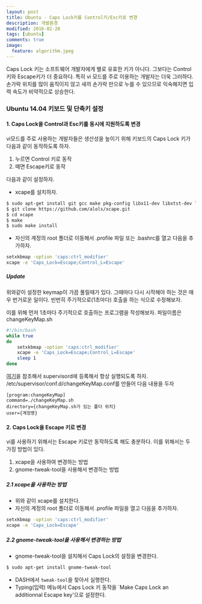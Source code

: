 ```yaml
---
layout: post
title: Ubuntu - Caps Lock키를 Control키/Esc키로 변경
description: 개발환경
modified: 2016-02-28
tags: [ubuntu]
comments: true
image:
  feature: algorithm.jpeg
---
```

Caps Lock 키는 소프트웨어 개발자에게 별로 유효한 키가 아니다. 그보다는 Control키와 Escape키가 더 중요하다. 특히 vi 모드를 주로 이용하는 개발자는 더욱 그러하다. 손가락 위치를 많이 움직이지 않고 새끼 손가락 만으로 누를 수 있으므로 익숙해지면 입력 속도가 비약적으로 상승한다. 

### Ubuntu 14.04 키보드 및 단축키 설정

#### 1. Caps Lock을 Control과 Esc키를 동시에 지원하도록 변경 

vi모드를 주로 사용하는 개발자들은 생산성을 높이기 위해 키보드의 Caps Lock 키가 다음과 같이 동작하도록 하자. 

1. 누르면 Control 키로 동작 
2. 떼면 Escape키로 동작

다음과 같이 설정하자. 

- xcape를 설치하자. 
 
```bash
$ sudo apt-get install git gcc make pkg-config libx11-dev libxtst-dev libxi-dev
$ git clone https://github.com/alols/xcape.git
$ cd xcape
$ make
$ sudo make install
```

- 자신의 계정의 root 폴더로 이동해서 .profile 파일 또는 .bashrc를 열고 다음을 추가하자. 

```bash
setxkbmap -option 'caps:ctrl_modifier'
xcape -e 'Caps_Lock=Escape;Control_L=Escape'
```

##### Update

위와같이 설정한 keymap이 가끔 풀릴때가 있다. 그때마다 다시 시작해야 하는 것은 매우 번거로운 일이다. 
빈번히 주기적으로(1초마다) 호출을 하는 식으로 수정해보자. 

이를 위해 먼저 1초마다 주기적으로 호출하는 프로그램을 작성해보자. 파일이름은 changeKeyMap.sh

```bash
#!/bin/bash
while true
do
    setxkbmap -option 'caps:ctrl_modifier'
    xcape -e 'Caps_Lock=Escape;Control_L=Escape'
    sleep 1
done
```

[여기](http://hochulshin.com/python-supervisord/)을 참조해서 supervisord에 등록해서 항상 실행되도록 하자. /etc/supervisor/conf.d/changeKeyMap.conf를 만들어 다음 내용을 두자 

```
[program:changeKeyMap]
command=./changeKeyMap.sh
directory={changeKeyMap.sh가 있는 폴더 위치}
user={계정명}
```

#### 2. Caps Lock을 Escape 키로 변경

vi를 사용하기 위해서는 Escape 키로만 동작하도록 해도 충분하다. 이를 위해서는 두 가징 방법이 있다. 

1. xcape을 사용하여 변경하는 방법
2. gnome-tweak-tool을 사용해서 변경하는 방법 

##### 2.1 xcape을 사용하는 방법

- 위와 같이 xcape를 설치한다. 
- 자신의 계정의 root 폴더로 이동해서 .profile 파일을 열고 다음을 추가하자. 

```bash
setxkbmap -option 'caps:ctrl_modifier'
xcape -e 'Caps_Lock=Escape'
```

##### 2.2 gnome-tweak-tool을 사용해서 변경하는 방법 

- gnome-tweak-tool을 설치해서 Caps Lock의 설정을 변경한다. 

```bash
$ sudo apt-get install gnome-tweak-tool
```

- DASH에서 `tweak-tool`을 찾아서 실행한다. 
- Typing(입력) 메뉴에서 Caps Lock 키 동작을 `Make Caps Lock an additionnal Escape key'으로 설정한다. 

